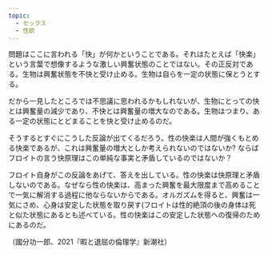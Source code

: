 ```yaml
---
topic:
  - セックス
  - 性欲
---
```

問題はここに言われる「快」が何かということである。それはたとえば「快楽」という言葉で想像するような激しい興奮状態のことではない。その正反対である。生物は興奮状態を不快と受け止める。生物は自らを一定の状態に保とうとする。

だから一見したところでは不思議に思われるかもしれないが、生物にとっての快とは興奮量の減少であり、不快とは興奮量の増大なのである。生物はつまり、ある一定の状態にとどまることを快と受け止めるのだ。

そうするとすぐにこうした反論が出てくるだろう。性の快楽は人間が強くもとめる快楽であるが、これは興奮量の増大としか考えられないのではないか? ならばフロイトの言う快原理はこの単純な事実と矛盾しているのではないか？

フロイト自身がこの反論をあげて、答えを出している。性の快楽は快原理と矛盾しないのである。なぜなら性の快楽は、高まった興奮を最大限度まで高めることで一気に解消する過程に他ならないからである。オルガズムを得ると、興奮は一気にさめ、心身は安定した状態を取り戻す(フロイトは性的絶頂の後の身体は死と似た状態にあるとも述べている。性の快楽はこの安定した状態への復帰のためにあるのだ。

（國分功一郎、2021『暇と退屈の倫理学』新潮社）